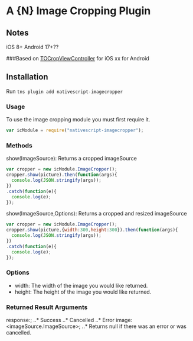 <!--
@Author: Brian Thurlow <bthurlow>
@Date:   03/29/2016 03:41:05 PM
@Last modified by:   bthurlow
@Last modified time: 03/29/2016 04:13:29 PM
-->



# A {N} Image Cropping Plugin

## Notes

iOS 8+
Android 17+??

###Based on
[TOCropViewController](https://github.com/TimOliver/TOCropViewController) for iOS
xx for Android

## Installation

Run `tns plugin add nativescript-imagecropper`

### Usage

To use the image cropping module you must first require it.
```js
var icModule = require("nativescript-imagecropper");
```
### Methods

show(ImageSource): Returns a cropped imageSource
```js
var cropper = new icModule.ImageCropper();
cropper.show(picture).then(function(args){
  console.log(JSON.stringify(args));
})
.catch(function(e){
  console.log(e);
});
```

show(ImageSource,Options): Returns a cropped and resized imageSource
```js
var cropper = new icModule.ImageCropper();
cropper.show(picture,{width:300,height:300}).then(function(args){
  console.log(JSON.stringify(args));
})
.catch(function(e){
  console.log(e);
});
```

### Options
* width:<number> The width of the image you would like returned.
* height:<number> The height of the image you would like returned.

### Returned Result Arguments
response:<string>;
..* Success
..* Cancelled
..* Error
image:<imageSource.ImageSource>;
..* Returns null if there was an error or was cancelled.
